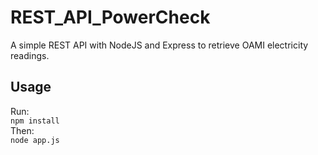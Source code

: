# REST_API_PowerCheck
 A simple REST API with NodeJS and Express to retrieve OAMI electricity readings.
## Usage
Run:<br>
```npm install``` <br>
Then: <br>
```node app.js```
